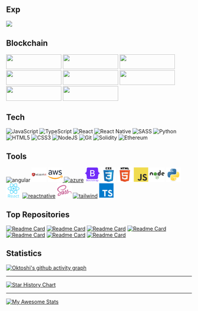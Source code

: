 
## Exp

<p><img src="https://github-profile-trophy.vercel.app/?username=oktoshi&theme=algolia&row=1&column=4&margin-w=5" /></p>

## Blockchain

<div class='row'><a>
<img src="https://okcash.co/wp-content/uploads/2023/04/ethereum.png" width="150" height="40"/>
<img src="https://okcash.co/wp-content/uploads/2023/04/binance.png" width="150" height="40"/>
<img src="https://okcash.co/wp-content/uploads/2023/04/okcash.png" width="150" height="40"/>
<img src="https://okcash.co/wp-content/uploads/2023/04/polygon.png" width="150" height="40"/>
<img src="https://okcash.co/wp-content/uploads/2023/04/avalanche-1.png" width="150" height="40"/>
<img src="https://okcash.co/wp-content/uploads/2023/04/arbitrum.png" width="150" height="40"/>
<img src="https://okcash.co/wp-content/uploads/2023/04/optimism.png" width="150" height="40"/>
<img src="https://okcash.co/wp-content/uploads/2023/04/fantom-1.png" width="150" height="40"/>
</a></div>

## Tech

![JavaScript](https://img.shields.io/badge/javascript-%23F7DF1E.svg?&style=for-the-badge&logo=javascript&logoColor=white)
![TypeScript](https://img.shields.io/badge/typescript-%23007ACC.svg?style=for-the-badge&logo=typescript&logoColor=white)
![React](https://img.shields.io/badge/react-%2320232A.svg?&style=for-the-badge&logo=react&logoColor=%2361DAFB)
![React Native](https://img.shields.io/badge/react%20native-%2320232A.svg?&style=for-the-badge&logo=react&logoColor=%2361DAFB)
![SASS](https://img.shields.io/badge/SASS-hotpink.svg?style=for-the-badge&logo=SASS&logoColor=white)
![Python](https://img.shields.io/badge/Python-2b5b84?style=for-the-badge&logo=python&logoColor=white)
![HTML5](https://img.shields.io/badge/html5-%23E34F26.svg?&style=for-the-badge&logo=html5&logoColor=white)
![CSS3](https://img.shields.io/badge/css3-%231572B6.svg?&style=for-the-badge&logo=css3&logoColor=white)
![NodeJS](https://img.shields.io/badge/node.js-6DA55F?style=for-the-badge&logo=node.js&logoColor=white)
![Git](https://img.shields.io/badge/git-%23F05032.svg?&style=for-the-badge&logo=git&logoColor=white)
![Solidity](https://img.shields.io/badge/solidity-2b5b84?&style=for-the-badge&logo=solidity&logoColor=white)
![Ethereum](https://img.shields.io/badge/ethereum-2b5b84?&style=for-the-badge&logo=ethereum&logoColor=white)

## Tools

<p align="left"> 
<a><img src="https://angular.io/assets/images/logos/angular/angular.svg" alt="angular" width="40" height="40" /></a> 
<a href="https://angular.io" target="_blank"> 
<img src="https://raw.githubusercontent.com/devicons/devicon/master/icons/angularjs/angularjs-original-wordmark.svg" alt="angularjs" width="40" height="40" /></a> 
<a href="https://aws.amazon.com" target="_blank"> 
<img src="https://raw.githubusercontent.com/devicons/devicon/master/icons/amazonwebservices/amazonwebservices-original-wordmark.svg" alt="aws" width="40" height="40" /> </a> 
<a href="https://azure.microsoft.com/en-in/" target="_blank"> 
<img src="https://www.vectorlogo.zone/logos/microsoft_azure/microsoft_azure-icon.svg" alt="azure" width="40" height="40" /></a>
<a href="https://getbootstrap.com" target="_blank"> 
<img src="https://raw.githubusercontent.com/devicons/devicon/master/icons/bootstrap/bootstrap-plain-wordmark.svg" alt="bootstrap" width="40" height="40" /></a> 
<a href="https://www.w3schools.com/css/" target="_blank">
<img src="https://raw.githubusercontent.com/devicons/devicon/master/icons/css3/css3-original-wordmark.svg" alt="css3" width="40" height="40" /></a>
<a href="https://www.w3.org/html/" target="_blank"> 
<img src="https://raw.githubusercontent.com/devicons/devicon/master/icons/html5/html5-original-wordmark.svg" alt="html5" width="40" height="40" /></a> 
<a href="https://developer.mozilla.org/en-US/docs/Web/JavaScript" target="_blank"> 
<img src="https://raw.githubusercontent.com/devicons/devicon/master/icons/javascript/javascript-original.svg" alt="javascript" width="40" height="40" /></a> 
<a href="https://nodejs.org" target="_blank"> 
<img src="https://raw.githubusercontent.com/devicons/devicon/master/icons/nodejs/nodejs-original-wordmark.svg" alt="nodejs" width="40" height="40" /></a>
<a href="https://www.python.org" target="_blank"> 
<img src="https://raw.githubusercontent.com/devicons/devicon/master/icons/python/python-original.svg" alt="python" width="40" height="40" /></a> 
<a href="https://reactjs.org/" target="_blank"> 
<img src="https://raw.githubusercontent.com/devicons/devicon/master/icons/react/react-original-wordmark.svg" alt="react" width="40" height="40" /></a> 
<a href="https://reactnative.dev/" target="_blank"> 
<img src="https://reactnative.dev/img/header_logo.svg" alt="reactnative" width="40" height="40" /></a> 
<a href="https://sass-lang.com" target="_blank"> 
<img src="https://raw.githubusercontent.com/devicons/devicon/master/icons/sass/sass-original.svg" alt="sass" width="40" height="40" /></a> 
<a href="https://tailwindcss.com/" target="_blank"> 
<img src="https://www.vectorlogo.zone/logos/tailwindcss/tailwindcss-icon.svg" alt="tailwind" width="40" height="40" /></a> 
<a href="https://www.typescriptlang.org/" target="_blank"> 
<img src="https://raw.githubusercontent.com/devicons/devicon/master/icons/typescript/typescript-original.svg" alt="typescript" width="40" height="40" /></a>
</p>

## Top Repositories

[![Readme Card](https://github-readme-stats.vercel.app/api/pin/?username=okcashpro&repo=okcash&theme=chartreuse-dark&Text=FFFFFF)](https://github.com/okcashpro/okcash)
[![Readme Card](https://github-readme-stats.vercel.app/api/pin/?username=bitcoinfullnode&repo=rokos-ok-bitcoin-fullnode&theme=chartreuse-dark&Text=FFFFFF)](https://github.com/bitcoinfullnode/rokos-ok-bitcoin-fullnode)
[![Readme Card](https://github-readme-stats.vercel.app/api/pin/?username=Azure&repo=azure-quickstart-templates&theme=chartreuse-dark&Text=FFFFFF)](https://github.com/Azure/azure-quickstart-templates)
[![Readme Card](https://github-readme-stats.vercel.app/api/pin/?username=trustwallet&repo=assets&theme=chartreuse-dark&Text=FFFFFF)](https://github.com/trustwallet/assets)
[![Readme Card](https://github-readme-stats.vercel.app/api/pin/?username=okcashpro&repo=ok-graphics&theme=chartreuse-dark&Text=FFFFFF)](https://github.com/okcashpro/ok-graphics)
[![Readme Card](https://github-readme-stats.vercel.app/api/pin/?username=okcashpro&repo=okcashblockhalf.com&theme=chartreuse-dark&Text=FFFFFF)](https://github.com/okcashpro/okcashblockhalf.com)
[![Readme Card](https://github-readme-stats.vercel.app/api/pin/?username=satoshilabs&repo=slips&theme=chartreuse-dark&Text=FFFFFF)](https://github.com/satoshilabs/slips)


## Statistics

[![Oktoshi's github activity graph](https://github-readme-activity-graph.vercel.app/graph?username=oktoshi&theme=github-compact)](https://github.com/okcashpro)

---

<a href="https://star-history.com/#okcashpro/okcash&Date">
  <picture>
    <source media="(prefers-color-scheme: dark)" srcset="https://api.star-history.com/svg?repos=okcashpro/okcash&type=Date&theme=dark" />
    <source media="(prefers-color-scheme: light)" srcset="https://api.star-history.com/svg?repos=okcashpro/okcash&type=Date" />
    <img alt="Star History Chart" src="https://api.star-history.com/svg?repos=okcashpro/okcash&type=Date" />
  </picture>
</a>

---

[![My Awesome Stats](https://awesome-github-stats.azurewebsites.net/user-stats/oktoshi?cardType=octocat&theme=chartreuse-dark&Text=FFFFFF)](https://git.io/awesome-stats-card)
